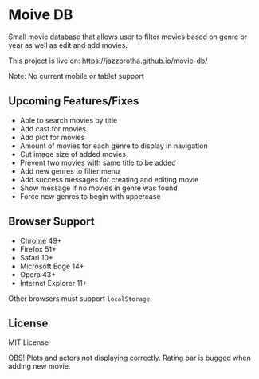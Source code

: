 # Moive DB
Small movie database that allows user to filter movies based on genre or year as well as edit and add movies.

This project is live on: https://jazzbrotha.github.io/movie-db/

Note: No current mobile or tablet support

## Upcoming Features/Fixes
* Able to search movies by title
* Add cast for movies
* Add plot for movies
* Amount of movies for each genre to display in navigation
* Cut image size of added movies
* Prevent two movies with same title to be added
* Add new genres to filter menu
* Add success messages for creating and editing movie
* Show message if no movies in genre was found
* Force new genres to begin with uppercase

## Browser Support
* Chrome 49+
* Firefox 51+
* Safari 10+
* Microsoft Edge 14+
* Opera 43+
* Internet Explorer 11+

Other browsers must support `localStorage`.

## License
MIT License


OBS! Plots and actors not displaying correctly. Rating bar is bugged when adding new movie.
